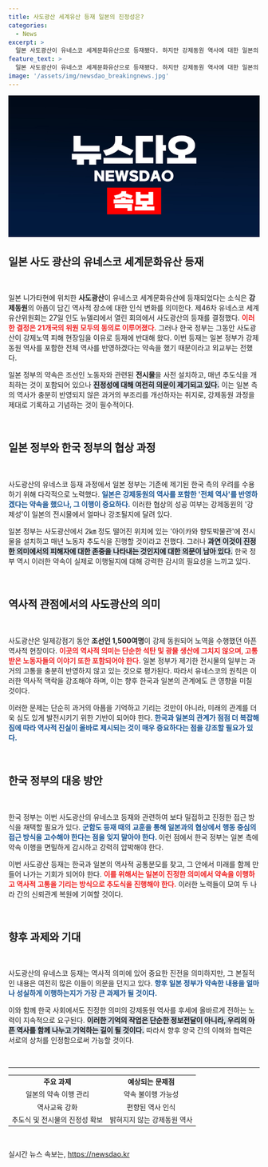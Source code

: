 ```yaml
---
title: 사도광산 세계유산 등재 일본의 진정성은?
categories:
  - News
excerpt: >
  일본 사도광산이 유네스코 세계문화유산으로 등재됐다. 하지만 강제동원 역사에 대한 일본의 진정한 반성이 요구된다. 한국 정부는 이를 주시하며, 과거의 교훈을 살려 일본의 약속 이행을 철저히 감시할 계획이다.
feature_text: >
  일본 사도광산이 유네스코 세계문화유산으로 등재됐다. 하지만 강제동원 역사에 대한 일본의 진정한 반성이 요구된다. 한국 정부는 이를 주시하며, 과거의 교훈을 살려 일본의 약속 이행을 철저히 감시할 계획이다.
image: '/assets/img/newsdao_breakingnews.jpg'
---
```


<p><img src="/assets/img/newsdao_breakingnews.jpg" alt="koreaapp 속보" /></p>

<h2 data-ke-size="size26">일본 사도 광산의 유네스코 세계문화유산 등재</h2>

<p data-ke-size="size16">&nbsp;</p>

<p>일본 니가타현에 위치한 <strong>사도광산</strong>이 유네스코 세계문화유산에 등재되었다는 소식은 <strong>강제동원</strong>의 아픔이 담긴 역사적 장소에 대한 인식 변화를 의미한다. 제46차 유네스코 세계유산위원회는 27일 인도 뉴델리에서 열린 회의에서 사도광산의 등재를 결정했다. <b><span style="color: #ee2323;">이러한 결정은 21개국의 위원 모두의 동의로 이루어졌다.</span></b> 그러나 한국 정부는 그동안 사도광산이 강제노역 피해 현장임을 이유로 등재에 반대해 왔다. 이번 등재는 일본 정부가 강제동원 역사를 포함한 전체 역사를 반영하겠다는 약속을 했기 때문이라고 외교부는 전했다. </p>

<p>일본 정부의 약속은 조선인 노동자와 관련된 <b>전시물</b>을 사전 설치하고, 매년 추도식을 개최하는 것이 포함되어 있으나 <b><span style="background-color: #21538527;">진정성에 대해 여전히 의문이 제기되고 있다.</span></b> 이는 일본 측의 역사가 충분히 반영되지 않은 과거의 부조리를 개선하자는 취지로, 강제동원 과정을 제대로 기록하고 기념하는 것이 필수적이다. </p>

<p data-ke-size="size16">&nbsp;</p>

<h2 data-ke-size="size26">일본 정부와 한국 정부의 협상 과정</h2>

<p data-ke-size="size16">&nbsp;</p>

<p>사도광산의 유네스코 등재 과정에서 일본 정부는 기존에 제기된 한국 측의 우려를 수용하기 위해 다각적으로 노력했다. <b><span style="color: #1a5490;">일본은 강제동원의 역사를 포함한 '전체 역사'를 반영하겠다는 약속을 했으나, 그 이행이 중요하다.</span></b> 이러한 협상의 성공 여부는 강제동원의 '강제성'이 일본의 전시물에서 얼마나 강조될지에 달려 있다. </p>

<p>일본 정부는 사도광산에서 2㎞ 정도 떨어진 위치에 있는 '아이카와 향토박물관'에 전시물을 설치하고 매년 노동자 추도식을 진행할 것이라고 전했다. 그러나 <b><span style="background-color: #21538527;">과연 이것이 진정한 의미에서의 피해자에 대한 존중을 나타내는 것인지에 대한 의문이 남아 있다.</span></b> 한국 정부 역시 이러한 약속이 실제로 이행될지에 대해 강력한 감시의 필요성을 느끼고 있다. </p>

<p data-ke-size="size16">&nbsp;</p>

<h2 data-ke-size="size26">역사적 관점에서의 사도광산의 의미</h2>

<p data-ke-size="size16">&nbsp;</p>

<p>사도광산은 일제강점기 동안 <strong>조선인 1,500여명</strong>이 강제 동원되어 노역을 수행했던 아픈 역사적 현장이다. <b><span style="color: #ee2323;">이곳의 역사적 의미는 단순한 석탄 및 광물 생산에 그치지 않으며, 고통받은 노동자들의 이야기 또한 포함되어야 한다.</span></b> 일본 정부가 제기한 전시물의 일부는 과거의 고통을 충분히 반영하지 않고 있는 것으로 평가된다. 따라서 유네스코의 원칙은 이러한 역사적 맥락을 강조해야 하며, 이는 향후 한국과 일본의 관계에도 큰 영향을 미칠 것이다.</p>

<p>이러한 문제는 단순히 과거의 아픔을 기억하고 기리는 것만이 아니라, 미래의 관계를 더욱 심도 있게 발전시키기 위한 기반이 되어야 한다. <b><span style="color: #1a5490;">한국과 일본의 관계가 점점 더 복잡해짐에 따라 역사적 진실이 올바로 제시되는 것이 매우 중요하다는 점을 강조할 필요가 있다.</span></b> </p>

<p data-ke-size="size16">&nbsp;</p>

<h2 data-ke-size="size26">한국 정부의 대응 방안</h2>

<p data-ke-size="size16">&nbsp;</p>

<p>한국 정부는 이번 사도광산의 유네스코 등재와 관련하여 보다 밀접하고 진정한 접근 방식을 채택할 필요가 있다. <b><span style="color: #1a5490;">군함도 등재 때의 교훈을 통해 일본과의 협상에서 행동 중심의 접근 방식을 고수해야 한다는 점을 잊지 말아야 한다. </span></b> 이런 점에서 한국 정부는 일본 측에 약속 이행을 면밀하게 감시하고 강력히 압박해야 한다. </p>

<p>이번 사도광산 등재는 한국과 일본의 역사적 공통분모를 찾고, 그 안에서 미래를 함께 만들어 나가는 기회가 되어야 한다. <b><span style="color: #ee2323;">이를 위해서는 일본이 진정한 의미에서 약속을 이행하고 역사적 고통을 기리는 방식으로 추도식을 진행해야 한다.</span></b> 이러한 노력들이 모여 두 나라 간의 신뢰관계 복원에 기여할 것이다.</p>

<p data-ke-size="size16">&nbsp;</p>

<h2 data-ke-size="size26">향후 과제와 기대</h2>

<p data-ke-size="size16">&nbsp;</p>

<p>사도광산의 유네스코 등재는 역사적 의미에 있어 중요한 진전을 의미하지만, 그 본질적인 내용은 여전히 많은 이들이 의문을 던지고 있다. <b><span style="color: #1a5490;">향후 일본 정부가 약속한 내용을 얼마나 성실하게 이행하는지가 가장 큰 과제가 될 것이다.</span></b> </p>

<p>이와 함께 한국 사회에서도 진정한 의미의 강제동원 역사를 후세에 올바르게 전하는 노력이 지속적으로 요구된다. <b><span style="background-color: #21538527;">이러한 기억의 작업은 단순한 정보전달이 아니라, 우리의 아픈 역사를 함께 나누고 기억하는 길이 될 것이다.</span></b> 따라서 향후 양국 간의 이해와 협력은 서로의 상처를 인정함으로써 가능할 것이다. </p>

<p data-ke-size="size16">&nbsp;</p>

<hr>

<table style="width: 100%;">
  <tbody>
    <tr>
      <td style="text-align: center; height: 17px;"><b>주요 과제</b></td>
      <td style="text-align: center; height: 17px;"><b>예상되는 문제점</b></td>
    </tr>
    <tr>
      <td style="text-align: center; height: 17px;">일본의 약속 이행 관리</td>
      <td style="text-align: center; height: 17px;">약속 불이행 가능성</td>
    </tr>
    <tr>
      <td style="text-align: center; height: 17px;">역사교육 강화</td>
      <td style="text-align: center; height: 17px;">편향된 역사 인식</td>
    </tr>
    <tr>
      <td style="text-align: center; height: 17px;">추도식 및 전시물의 진정성 확보</td>
      <td style="text-align: center; height: 17px;">밝혀지지 않는 강제동원 역사</td>
    </tr>
  </tbody>
</table>

<p data-ke-size="size16">&nbsp;</p>
실시간 뉴스 속보는, <a href="https://newsdao.kr" rel="dofollow">https://newsdao.kr</a>


